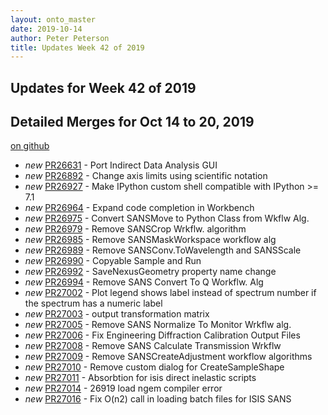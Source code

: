 ```yaml
---
layout: onto_master
date: 2019-10-14
author: Peter Peterson
title: Updates Week 42 of 2019
---
```

Updates for Week 42 of 2019
---------------------------

Detailed Merges for Oct 14 to 20, 2019
--------------------------------------
[on github](https://github.com/mantidproject/mantid/pulls?q=is%3Apr+merged%3A2019-10-15..2019-10-20)

* *new* [PR26631](https://github.com/mantidproject/mantid/pull/26631) - Port Indirect Data Analysis GUI
* *new* [PR26892](https://github.com/mantidproject/mantid/pull/26892) - Change axis limits using scientific notation
* *new* [PR26927](https://github.com/mantidproject/mantid/pull/26927) - Make IPython custom shell compatible with IPython >= 7.1
* *new* [PR26964](https://github.com/mantidproject/mantid/pull/26964) - Expand code completion in Workbench
* *new* [PR26975](https://github.com/mantidproject/mantid/pull/26975) - Convert SANSMove to Python Class from Wkflw Alg.
* *new* [PR26979](https://github.com/mantidproject/mantid/pull/26979) - Remove SANSCrop Wrkflw. algorithm
* *new* [PR26985](https://github.com/mantidproject/mantid/pull/26985) - Remove SANSMaskWorkspace workflow alg
* *new* [PR26989](https://github.com/mantidproject/mantid/pull/26989) - Remove SANSConv.ToWavelength and SANSScale
* *new* [PR26990](https://github.com/mantidproject/mantid/pull/26990) - Copyable Sample and Run
* *new* [PR26992](https://github.com/mantidproject/mantid/pull/26992) - SaveNexusGeometry property name change
* *new* [PR26994](https://github.com/mantidproject/mantid/pull/26994) - Remove SANS Convert To Q Workflw. Alg
* *new* [PR27002](https://github.com/mantidproject/mantid/pull/27002) - Plot legend shows label instead of spectrum number if the spectrum has a numeric label
* *new* [PR27003](https://github.com/mantidproject/mantid/pull/27003) - output transformation matrix
* *new* [PR27005](https://github.com/mantidproject/mantid/pull/27005) - Remove SANS Normalize To Monitor Wrkflw alg.
* *new* [PR27006](https://github.com/mantidproject/mantid/pull/27006) - Fix Engineering Diffraction Calibration Output Files
* *new* [PR27008](https://github.com/mantidproject/mantid/pull/27008) - Remove SANS Calculate Transmission Wrkflw
* *new* [PR27009](https://github.com/mantidproject/mantid/pull/27009) - Remove SANSCreateAdjustment workflow algorithms
* *new* [PR27010](https://github.com/mantidproject/mantid/pull/27010) - Remove custom dialog for CreateSampleShape
* *new* [PR27011](https://github.com/mantidproject/mantid/pull/27011) - Absorbtion for isis direct inelastic scripts
* *new* [PR27014](https://github.com/mantidproject/mantid/pull/27014) - 26919 load ngem compiler error
* *new* [PR27016](https://github.com/mantidproject/mantid/pull/27016) - Fix O(n2) call in loading batch files for ISIS SANS
